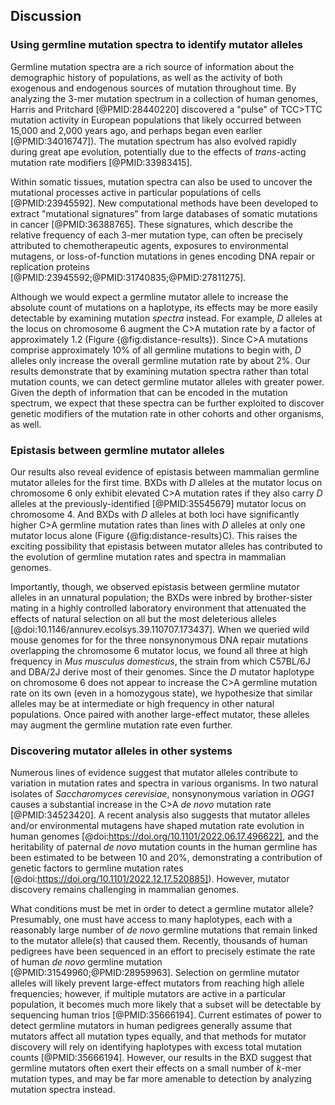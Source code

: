 ## Discussion

### Using germline mutation spectra to identify mutator alleles

Germline mutation spectra are a rich source of information about the demographic history of populations, as well as the activity of both exogenous and endogenous sources of mutation throughout time. By analyzing the $3$-mer mutation spectrum in a collection of human genomes, Harris and Pritchard [@PMID:28440220] discovered a "pulse" of TCC>TTC mutation activity in European populations that likely occurred between 15,000 and 2,000 years ago, and perhaps began even earlier [@PMID:34016747]). The mutation spectrum has also evolved rapidly during great ape evolution, potentially due to the effects of *trans*-acting mutation rate modifiers [@PMID:33983415].

Within somatic tissues, mutation spectra can also be used to uncover the mutational processes active in particular populations of cells [@PMID:23945592]. New computational methods have been developed to extract "mutational signatures" from large databases of somatic mutations in cancer [@PMID:36388765]. These signatures, which describe the relative frequency of each $3$-mer mutation type, can often be precisely attributed to chemotherapeutic agents, exposures to environmental mutagens, or loss-of-function mutations in genes encoding DNA repair or replication proteins [@PMID:23945592;@PMID:31740835;@PMID:27811275]. 

Although we would expect a germline mutator allele to increase the absolute count of mutations on a haplotype, its effects may be more easily detectable by examining mutation *spectra* instead. For example, *D* alleles at the locus on chromosome 6 augment the C>A mutation rate by a factor of approximately 1.2 (Figure {@fig:distance-results}). Since C>A mutations comprise approximately 10% of all germline mutations to begin with, *D* alleles only increase the overall germline mutation rate by about 2%. Our results demonstrate that by examining mutation spectra rather than total mutation counts, we can detect germline mutator alleles with greater power. Given the depth of information that can be encoded in the mutation spectrum, we expect that these spectra can be further exploited to discover genetic modifiers of the mutation rate in other cohorts and other organisms, as well. 

### Epistasis between germline mutator alleles

Our results also reveal evidence of epistasis between mammalian germline mutator alleles for the first time. BXDs with *D* alleles at the mutator locus on chromosome 6 only exhibit elevated C>A mutation rates if they also carry *D* alleles at the previously-identified [@PMID:35545679] mutator locus on chromosome 4. And BXDs with *D* alleles at both loci have significantly higher C>A germline mutation rates than lines with *D* alleles at only one mutator locus alone (Figure {@fig:distance-results}C). This raises the exciting possibility that epistasis between mutator alleles has contributed to the evolution of germline mutation rates and spectra in mammalian genomes.

Importantly, though, we observed epistasis between germline mutator alleles in an unnatural population; the BXDs were inbred by brother-sister mating in a highly controlled laboratory environment that attenuated the effects of natural selection on all but the most deleterious alleles [@doi:10.1146/annurev.ecolsys.39.110707.173437]. When we queried wild mouse genomes for for the three nonsynonymous DNA repair mutations overlapping the chromosome 6 mutator locus, we found all three at high frequency in *Mus musculus domesticus*, the strain from which C57BL/6J and DBA/2J derive most of their genomes. Since the *D* mutator haplotype on chromosome 6 does not appear to increase the C>A germline mutation rate on its own (even in a homozygous state), we hypothesize that similar alleles may be at intermediate or high frequency in other natural populations. Once paired with another large-effect mutator, these alleles may augment the germline mutation rate even further.

### Discovering mutator alleles in other systems

Numerous lines of evidence suggest that mutator alleles contribute to variation in mutation rates and spectra in various organisms. In two natural isolates of *Saccharomyces cerevisiae*, nonsynonymous variation in *OGG1* causes a substantial increase in the C>A *de novo* mutation rate [@PMID:34523420]. A recent analysis also suggests that mutator alleles and/or environmental mutagens have shaped mutation rate evolution in human genomes [@doi:https://doi.org/10.1101/2022.06.17.496622], and the heritability of paternal *de novo* mutation counts in the human germline has been estimated to be between 10 and 20%, demonstrating a contribution of genetic factors to germline mutation rates [@doi:https://doi.org/10.1101/2022.12.17.520885]). However, mutator discovery remains challenging in mammalian genomes.

What conditions must be met in order to detect a germline mutator allele? Presumably, one must have access to many haplotypes, each with a reasonably large number of *de novo* germline mutations that remain linked to the mutator allele(s) that caused them. Recently, thousands of human pedigrees have been sequenced in an effort to precisely estimate the rate of human *de novo* germline mutation [@PMID:31549960;@PMID:28959963]. Selection on germline mutator alleles will likely prevent large-effect mutators from reaching high allele frequencies; however, if multiple mutators are active in a particular population, it becomes much more likely that a subset will be detectable by sequencing human trios [@PMID:35666194]. Current estimates of power to detect germline mutators in human pedigrees generally assume that mutators affect all mutation types equally, and that methods for mutator discovery will rely on identifying haplotypes with excess total mutation counts [@PMID:35666194]. However, our results in the BXD suggest that germline mutators often exert their effects on a small number of $k$-mer mutation types, and may be far more amenable to detection by analyzing mutation spectra instead.


